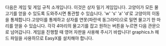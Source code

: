 다음은 게임 및 게임 규칙 소개입니다.
이것은 상자 밀기 게임입니다.
고양이가 모든 물고기를 얻을 수 있도록 도와주시면 통관할 수 있습니다.
'w' 's' 'a' 'd'로 고양이의 이동을 통제합니다.고양이를 통제하고 상자를 연못(파란색 동그라미)으로 밀면 물고기 한 마리를 얻을 수 있습니다.
각각 4마리의 물고기를 잡고 원하는 버튼을 누르면 다음 관문으로 넘어갑니다.
게임을 진행할 때 영어 자판을 사용해 주시기 바랍니다!
graphics.h 헤드 파일을 사용하므로 EasyX를 설치해야 합니다.
